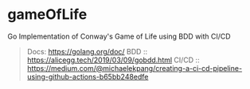 # gameOfLife
Go Implementation of Conway's Game of Life using BDD with CI/CD

> Docs: https://golang.org/doc/
> BDD :: https://alicegg.tech/2019/03/09/gobdd.html
> CI/CD :: https://medium.com/@michaelekpang/creating-a-ci-cd-pipeline-using-github-actions-b65bb248edfe

